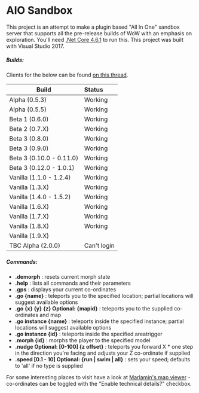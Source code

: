 # AIO Sandbox

This project is an attempt to make a plugin based "All In One" sandbox server that supports all the pre-release builds of WoW with an emphasis on exploration. 
You'll need [.Net Core 4.6.1](https://www.microsoft.com/en-gb/download/details.aspx?id=49981) to run this. This project was built with Visual Studio 2017.

##### Builds: #####

Clients for the below can be found [on this thread](http://www.ownedcore.com/forums/world-of-warcraft/world-of-warcraft-model-editing/406638-collection-exploration-patches-of-various-locations.html).

| Build                      | Status        |
| -------------------------- | :------------ |
| Alpha (0.5.3)              | Working		 |
| Alpha (0.5.5)              | Working       |
| Beta 1 (0.6.0)             | Working		 |
| Beta 2 (0.7.X)             | Working		 |
| Beta 3 (0.8.0)             | Working		 |
| Beta 3 (0.9.0)             | Working		 |
| Beta 3 (0.10.0 - 0.11.0)   | Working		 |
| Beta 3 (0.12.0 - 1.0.1)    | Working		 |
| Vanilla (1.1.0 - 1.2.4)    | Working		 |
| Vanilla (1.3.X)            | Working		 |
| Vanilla (1.4.0 - 1.5.2)    | Working		 |
| Vanilla (1.6.X)            | Working		 |
| Vanilla (1.7.X)            | Working		 |
| Vanilla (1.8.X)            | Working		 |
| Vanilla (1.9.X)            | 		 |
| TBC Alpha (2.0.0)		     | Can't login	 |

##### Commands: #####
* **.demorph** : resets current morph state
* **.help** : lists all commands and their parameters
* **.gps** : displays your current co-ordinates
* **.go {name}** : teleports you to the specified location; partial locations will suggest available options
* **.go {x} {y} {z} Optional: {mapid}** : teleports you to the supplied co-ordinates and map
* **.go instance {name}** : teleports inside the specified instance; partial locations will suggest available options
* **.go instance {id}** : teleports inside the specified areatrigger
* **.morph {id}** : morphs the player to the specified model
* **.nudge Optional: [0-100] {z offset}** : teleports you forward X * one step in the direction you're facing and adjusts your Z co-ordinate if supplied
* **.speed [0.1 - 10] Optional: {run | swim | all}** : sets your speed; defaults to 'all' if no type is supplied

For some interesting places to visit have a look at [Marlamin's map viewer](https://newmaps.marlam.in) - co-ordinates can be toggled with the "Enable technical details?" checkbox.
